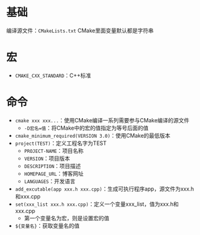 # 基础

编译源文件：`CMakeLists.txt`
CMake里面变量默认都是字符串
# 宏

+ `CMAKE_CXX_STANDARD`：C++标准

# 命令

+ `cmake xxx xxx...`：使用CMake编译一系列需要参与CMake编译的源文件
	+ `-D宏名=值`：将CMake中的宏的值指定为等号后面的值
+ `cmake_minimum_required(VERSION 3.0)`：使用CMake的最低版本
+ `project(TEST)`：定义工程名字为TEST
	+ `PROJECT-NAME`：项目名称
	+ `VERSION`：项目版本
	+ `DESCRIPTION`：项目描述
	+ `HOMEPAGE_URL`：博客网址
	+ `LANGUAGES`：开发语言
+ `add_excutable(app xxx.h xxx.cpp)`：生成可执行程序app，源文件为xxx.h和xxx.cpp
+ `set(xxx_list xxx.h xxx.cpp)`：定义一个变量xxx_list，值为xxx.h和xxx.cpp
	+ 第一个变量名为宏，则是设置宏的值
+ `${变量名}`：获取变量名的值